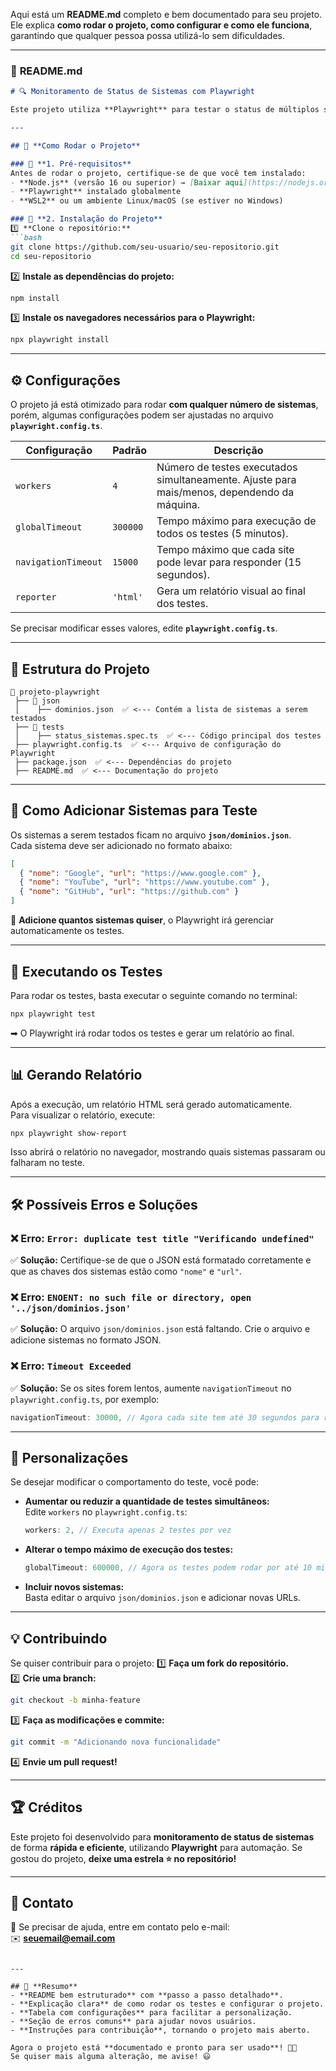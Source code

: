 Aqui está um **README.md** completo e bem documentado para seu projeto. Ele explica **como rodar o projeto, como configurar e como ele funciona**, garantindo que qualquer pessoa possa utilizá-lo sem dificuldades.

---

### 📄 **README.md**
```markdown
# 🔍 Monitoramento de Status de Sistemas com Playwright

Este projeto utiliza **Playwright** para testar o status de múltiplos sistemas, verificando se eles estão online (`HTTP 200`). Ele carrega um arquivo **JSON** contendo a lista de sistemas e executa os testes de forma paralela, garantindo eficiência mesmo em máquinas com menos recursos.

---

## 🚀 **Como Rodar o Projeto**

### 📌 **1. Pré-requisitos**
Antes de rodar o projeto, certifique-se de que você tem instalado:
- **Node.js** (versão 16 ou superior) → [Baixar aqui](https://nodejs.org/)
- **Playwright** instalado globalmente
- **WSL2** ou um ambiente Linux/macOS (se estiver no Windows)

### 📌 **2. Instalação do Projeto**
1️⃣ **Clone o repositório:**
```bash
git clone https://github.com/seu-usuario/seu-repositorio.git
cd seu-repositorio
```

2️⃣ **Instale as dependências do projeto:**
```bash
npm install
```

3️⃣ **Instale os navegadores necessários para o Playwright:**
```bash
npx playwright install
```

---

## ⚙ **Configurações**
O projeto já está otimizado para rodar **com qualquer número de sistemas**, porém, algumas configurações podem ser ajustadas no arquivo **`playwright.config.ts`**.

| Configuração            | Padrão   | Descrição |
|------------------------|---------|-----------|
| `workers`             | `4`     | Número de testes executados simultaneamente. Ajuste para mais/menos, dependendo da máquina. |
| `globalTimeout`       | `300000` | Tempo máximo para execução de todos os testes (5 minutos). |
| `navigationTimeout`   | `15000`  | Tempo máximo que cada site pode levar para responder (15 segundos). |
| `reporter`           | `'html'` | Gera um relatório visual ao final dos testes. |

Se precisar modificar esses valores, edite **`playwright.config.ts`**.

---

## 📂 **Estrutura do Projeto**
```
📂 projeto-playwright
 ├── 📂 json
 │    ├── dominios.json  ✅ <--- Contém a lista de sistemas a serem testados
 ├── 📂 tests
 │    ├── status_sistemas.spec.ts  ✅ <--- Código principal dos testes
 ├── playwright.config.ts  ✅ <--- Arquivo de configuração do Playwright
 ├── package.json  ✅ <--- Dependências do projeto
 ├── README.md  ✅ <--- Documentação do projeto
```

---

## 📜 **Como Adicionar Sistemas para Teste**
Os sistemas a serem testados ficam no arquivo **`json/dominios.json`**.  
Cada sistema deve ser adicionado no formato abaixo:

```json
[
  { "nome": "Google", "url": "https://www.google.com" },
  { "nome": "YouTube", "url": "https://www.youtube.com" },
  { "nome": "GitHub", "url": "https://github.com" }
]
```
📌 **Adicione quantos sistemas quiser**, o Playwright irá gerenciar automaticamente os testes.

---

## 🏃 **Executando os Testes**
Para rodar os testes, basta executar o seguinte comando no terminal:
```bash
npx playwright test
```
➡ O Playwright irá rodar todos os testes e gerar um relatório ao final.

---

## 📊 **Gerando Relatório**
Após a execução, um relatório HTML será gerado automaticamente.  
Para visualizar o relatório, execute:
```bash
npx playwright show-report
```
Isso abrirá o relatório no navegador, mostrando quais sistemas passaram ou falharam no teste.

---

## 🛠 **Possíveis Erros e Soluções**
### ❌ Erro: `Error: duplicate test title "Verificando undefined"`
✅ **Solução:** Certifique-se de que o JSON está formatado corretamente e que as chaves dos sistemas estão como `"nome"` e `"url"`.  

### ❌ Erro: `ENOENT: no such file or directory, open '../json/dominios.json'`
✅ **Solução:** O arquivo `json/dominios.json` está faltando. Crie o arquivo e adicione sistemas no formato JSON.

### ❌ Erro: `Timeout Exceeded`
✅ **Solução:** Se os sites forem lentos, aumente `navigationTimeout` no `playwright.config.ts`, por exemplo:
```typescript
navigationTimeout: 30000, // Agora cada site tem até 30 segundos para responder
```

---

## 📌 **Personalizações**
Se desejar modificar o comportamento do teste, você pode:
- **Aumentar ou reduzir a quantidade de testes simultâneos:**  
  Edite `workers` no `playwright.config.ts`:
  ```typescript
  workers: 2, // Executa apenas 2 testes por vez
  ```
- **Alterar o tempo máximo de execução dos testes:**  
  ```typescript
  globalTimeout: 600000, // Agora os testes podem rodar por até 10 minutos
  ```
- **Incluir novos sistemas:**  
  Basta editar o arquivo `json/dominios.json` e adicionar novas URLs.

---

## 💡 **Contribuindo**
Se quiser contribuir para o projeto:
1️⃣ **Faça um fork do repositório.**  
2️⃣ **Crie uma branch:**  
```bash
git checkout -b minha-feature
```
3️⃣ **Faça as modificações e commite:**  
```bash
git commit -m "Adicionando nova funcionalidade"
```
4️⃣ **Envie um pull request!**  

---

## 🏆 **Créditos**
Este projeto foi desenvolvido para **monitoramento de status de sistemas** de forma **rápida e eficiente**, utilizando **Playwright** para automação. Se gostou do projeto, **deixe uma estrela ⭐ no repositório!**

---

## 📩 **Contato**
📌 Se precisar de ajuda, entre em contato pelo e-mail:  
✉️ **seuemail@email.com**  
```

---

## 🎯 **Resumo**
- **README bem estruturado** com **passo a passo detalhado**.  
- **Explicação clara** de como rodar os testes e configurar o projeto.  
- **Tabela com configurações** para facilitar a personalização.  
- **Seção de erros comuns** para ajudar novos usuários.  
- **Instruções para contribuição**, tornando o projeto mais aberto.  

Agora o projeto está **documentado e pronto para ser usado**! 🚀🔥  
Se quiser mais alguma alteração, me avise! 😃